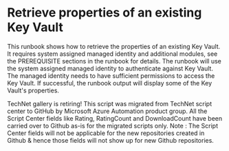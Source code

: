 ﻿Retrieve properties of an existing Key Vault
============================================

            



This runbook shows how to retrieve the properties of an existing Key Vault. It requires system assigned managed identity and additional modules, see the PREREQUISITE sections in the runbook for details. The runbook will use the system assigned managed identity
 to authenticate against Key Vault. The managed identity needs to have sufficient permissions to access the Key Vault. If successful, the runbook output will display some of the Key Vault's properties.




        
    
TechNet gallery is retiring! This script was migrated from TechNet script center to GitHub by Microsoft Azure Automation product group. All the Script Center fields like Rating, RatingCount and DownloadCount have been carried over to Github as-is for the migrated scripts only. Note : The Script Center fields will not be applicable for the new repositories created in Github & hence those fields will not show up for new Github repositories.
